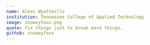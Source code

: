 ```yaml
---
name: Alexx Wyattmills
institution: Tennessee College of Applied Technology
image: snoweyfoxx.png
quote: Fix things just to break more things.
github: snoweyfoxx
---
```

